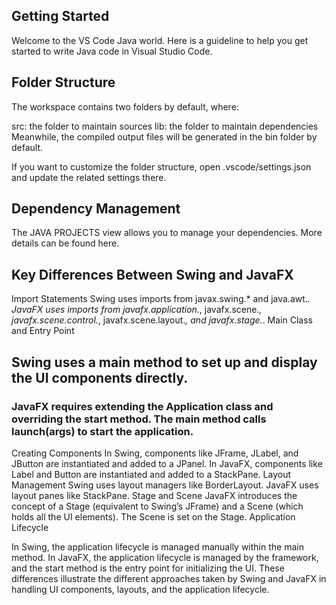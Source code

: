 ## Getting Started
Welcome to the VS Code Java world. Here is a guideline to help you get started to write Java code in Visual Studio Code.

## Folder Structure
The workspace contains two folders by default, where:

src: the folder to maintain sources
lib: the folder to maintain dependencies
Meanwhile, the compiled output files will be generated in the bin folder by default.

If you want to customize the folder structure, open .vscode/settings.json and update the related settings there.

## Dependency Management
The JAVA PROJECTS view allows you to manage your dependencies. More details can be found here.

## Key Differences Between Swing and JavaFX
Import Statements
Swing uses imports from javax.swing.* and java.awt.*.
JavaFX uses imports from javafx.application.*, javafx.scene.*, javafx.scene.control.*, javafx.scene.layout.*, and javafx.stage.*.
Main Class and Entry Point
## Swing uses a main method to set up and display the UI components directly.
### JavaFX requires extending the Application class and overriding the start method. The main method calls launch(args) to start the application.
Creating Components
In Swing, components like JFrame, JLabel, and JButton are instantiated and added to a JPanel.
In JavaFX, components like Label and Button are instantiated and added to a StackPane.
Layout Management
Swing uses layout managers like BorderLayout.
JavaFX uses layout panes like StackPane.
Stage and Scene
JavaFX introduces the concept of a Stage (equivalent to Swing’s JFrame) and a Scene (which holds all the UI elements). The Scene is set on the Stage.
Application Lifecycle

In Swing, the application lifecycle is managed manually within the main method.
In JavaFX, the application lifecycle is managed by the framework, and the start method is the entry point for initializing the UI.
These differences illustrate the different approaches taken by Swing and JavaFX in handling UI components, layouts, and the application lifecycle.

